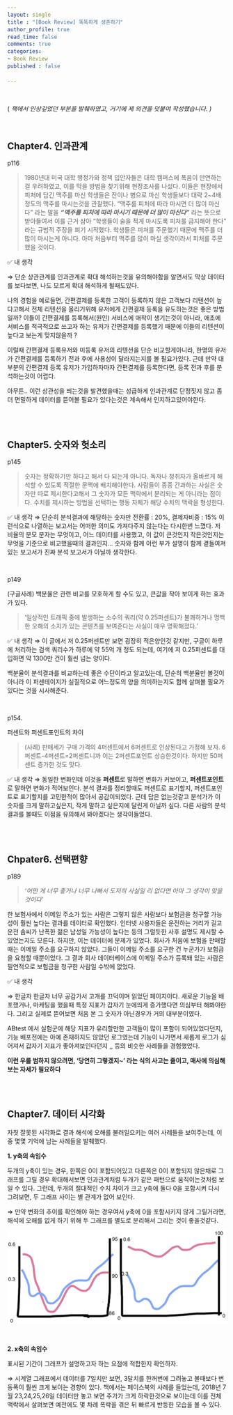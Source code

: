 ```yaml
---
layout: single
title : "[Book Review] 똑똑하게 생존하기"
author_profile: true
read_time: false
comments: true
categories:
- Book Review
published : false

---
```

<br>


( *책에서 인상깊었던 부분을 발췌하였고, 거기에 제 의견을 덧붙여 작성했습니다. )*

<br>

## Chapter4. 인과관계

p116

> 1980년대 미국 대학 행정가와 정책 입안자들은 대학 캠퍼스에 폭음이 만연하는 걸 우려하였고, 이를 막을 방법을 찾기위해 현장조사를 나섰다.
이들은 현장에서 피처에 담긴 맥주를 마신 학생들은 잔이나 병으로 마신 학생들보다 대략 2~4배 정도의 맥주를 마시는것을 관찰했다.
“맥주를 피처에 따라 마시면 더 많이 마신다” 라는 말을 ***“맥주를 피처에 따라 마시기 때문에 더 많이 마신다”*** 라는 뜻으로 받아들여서 이를 근거 삼아 “학생들이 술을 적게 마시도록 피처를 금지해야 한다” 라는 규범적 주장을 펴기 시작했다.
학생들은 피쳐를 주문했기 때문에 맥주를 더 많이 마시는게 아니다. 아마 처음부터 맥주를 많이 마실 생각이라서 피처를 주문했을 것이다.
> 

✅ 내 생각

⇒ 단순 상관관계를 인과관계로 확대 해석하는것을 유의해야함을 알면서도 막상 데이터를 보다보면, 나도 모르게 확대 해석하게 될때도있다. 

나의 경험을 예로들면, 간편결제를 등록한 고객이 등록하지 않은 고객보다 리텐션이 높다고해서 전체 리텐션을 올리기위해 유저에게 간편결제 등록을 유도하는것은 좋은 방법일까?
이들이 간편결제를 등록해서(원인) 서비스에 애착이 생기는것이 아니라, 애초에 서비스를 적극적으로 쓰고자 하는 유저가 간편결제를 등록했기 때문에 이들의 리텐션이 높다고 보는게 맞지않을까 ?

이럴때 간편결제 등록유저와 미등록 유저의 리텐션을 단순 비교할게아니라, 한명의 유저가 간편결제를 등록하기 전과 후에 사용성이 달라지는지를 볼 필요가있다. 근데 만약 대부분의 간편결제 등록 유저가 가입하자마자 간편결제를 등록한다면, 등록 전과 후를 분석하는것이 어렵다.

아무튼.. 이런 상관성을 띄는것을 발견했을때는 성급하게 인과관계로 단정짓지 않고 좀더 면밀하게 데이터를 뜯어볼 필요가 있다는것은 계속해서 인지하고있어야한다.

<br>
<br>



## **Chapter5. 숫자와 헛소리**

p145

> 숫자는 정확하기만 하다고 해서 다 되는게 아니다. 독자나 청취자가 올바르게 해석할 수 있도록 적절한 문맥에 배치해야한다. 사람들이 종종 간과하는 사실은 숫자만 따로 제시한다고해서 그 숫자가 모든 맥락에서 분리되는 게 아니라는 점이다. 수치를 제시하는 방법을 선택하는 행동 자체가 해당 수치의 맥락을 형성한다.
> 

✅ 내 생각 
⇒ 단순히 분석결과에 해당하는 숫자만  전환률 : 20%, 결제자비중 : 15% 이런식으로 나열하는 보고서는 어떠한 의미도 가져다주지 않는다는 다시한번 느꼈다. 
저 비율의 분모 분자는 무엇이고, 어느 데이터를 사용했고, 이 값이 큰것인지 작은것인지는 무엇을 기준으로 비교했을때의 결과인지… 
숫자와 함께 이런 부가 설명이 함께 곁들여져 있는 보고서가 진짜 분석 보고서가 아닐까 생각한다.

<br>


p149

(구글사례) 백분율은 관련 비교를 모호하게 할 수도 있고, 큰값을 작아 보이게 하는 효과가 있다.

> ‘일상적인 트래픽 중에 발생하는 소수의 쿼리(약 0.25퍼센트)가 불쾌하거나 명백한 오해의 소지가 있는 콘텐츠를 보여준다는 사실이 매우 명확해졌다.’
> 

✅ 내 생각 
⇒ 이 글에서 저 0.25퍼센트만 보면 굉장히 적은양인것 같지만, 구글이 하루에 처리하는 검색 쿼리수가 하루에 약 55억 개 정도 되는데, 여기에 저 0.25퍼센트를 대입하면 약 1300만 건이 훨씬 넘는 양이다.

백분율이 분석결과를 비교하는데 좋은 수단이라고 알고있는데, 단순히 백분율만 볼것이 아니라 이 퍼센테이지가 실질적으로 어느정도의 양을 의미하는지도 함께 살펴볼 필요가 있다는 것을 시사해준다.

<br>

p154.

퍼센트와 퍼센트포인트의 차이

> (사례)
판매세가 구매 가격의 4퍼센트에서 6퍼센트로 인상된다고 가정해 보자. 6퍼센트-4퍼센트=2퍼센트니까 이는 2퍼센트포인트 상승한것이다. 하지만 50퍼센트 증가한 것도 맞다.
> 

✅ 내 생각 
⇒ 동일한 변화인데 이것을 **퍼센트**로 말하면 변화가 커보이고, **퍼센트포인트**로 말하면 변화가 적어보인다. 
분석 결과를 정리할때도 퍼센트로 표기할지, 퍼센트포인트로 표기할지를 고민한적이 많아서 공감이되었다. 
근데 답은 없는것같고 분석가가 이 숫자를 크게 말하고싶은지, 작게 말하고 싶은지에 달린게 아닐까 싶다.
다른 사람의 분석 결과를 볼때도 이점을 유의해서 봐야겠다는 생각이들었다.



<br>
<br>



## Chpater6. 선택편향

p189

> *‘어떤 게 너무 좋거나 너무 나빠서 도저히 사실일 리 없다면 아마 그 생각이 맞을것이다’*

한 보험사에서 이메일 주소가 있는 사람은 그렇지 않은 사람보다 보험금을 청구할 가능성이 훨씬 높다는 결과를 데이터로 확인했다. 인터넷 사용자들은 운전하는 거리가 길고 운전 솜씨가 난폭한 젊은 남성일 가능성이 높다는 등의 그럴듯한 사후 설명도 제시할 수 있었는지도 모른다. 
하지만, 이는 데이터에 문제가 있었다. 회사가 처음에 보험을 판매할 때는 이메일 주소를 요구하지 않았다. 그들이 이메일 주소를 요구한 건 누군가가 보험금을 요청할 때뿐이었다. 그 결과 회사 데이터베이스에 이메일 주소가 등록돼 있는 사람은 필연적으로 보험금을 청구한 사람일 수밖에 없었다.
> 

✅ 내 생각

⇒ 한글자 한글자 너무 공감가서 고개를 끄덕이며 읽었던 페이지이다. 
새로운 기능을 배포했거나, 마케팅을 했을때 특정 지표가 갑자기 눈에띄게 증가했다면 의심부터 해봐야한다. 
그리고 실제로 뜯어보면 처음 본 그 숫자가 아닌경우가 거의 대부분이였다. 

ABtest 에서 실험군에 해당 지표가 유리할만한 고객들이 많이 포함이 되어있었다던지, 기능 배포전에는 아예 존재하지도 않았던 로그였는데 기능이 나가면서 새롭게 로그가 심어져서 갑자기 지표가 좋아져보인다던지 ,, 등의 비슷한 사례들을 경험했었다. 

**이런 우를 범하지 않으려면, ‘당연히 그렇겠지~’ 라는 식의 사고는 줄이고, 매사에 의심해보는 자세가 필요하다**


<br>
<br>


## Chapter7. 데이터 시각화

자칫 잘못된 시각화로 결과 해석에 오해를 불러일으키는 여러 사례들을 보여주는데, 이 중 몇몇 기억에 남는 사례들을 발췌했다.

**1. y축의 속임수**

두개의 y축이 있는 경우,  한쪽은 0이 포함되어있고 다른쪽은 0이 포함되지 않은채로 그래프를 그릴 경우
확대해서보면 인과관계처럼 두개가 같은 패턴으로 움직이는것처럼 보일 수 있다.
그런데,  두개의 절대적인 수치 차이가 크고 y축에 둘다 0을 포함시켜 다시 그려보면, 두 그래프 사이는 별 관계가 없어 보인다. 

⇒ 만약 변화의 추이를 확인해야 하는 경우여서 y축에 0을 포함시키지 않게 그릴거라면, 해석에 오해를 없게 하기 위해 두 그래프를 별도로 분리해서 그리는 것이 좋을것같다.

![png](/images/2023-05-29-BookReview-SurviveSmart_files/2023-05-29-BookReview-SurviveSmart_1.png)

<br>

**2. x축의 속임수**

표시된 기간이 그래프가 설명하고자 하는 요점에 적합한지 확인하자.

⇒ 시계열 그래프에서 데이터를 7일치만 보면, 3달치를 한꺼번에 그려놓고 볼때보다 변동폭이 훨씬 크게 보이는 경향이 있다. 
책에서는 페이스북의 사례를 들었는데, 2018년 7월 23,24,25,26일 데이터만 놓고 보면 주가가 크게 하락한것으로 보이는데 이를 전체 맥락에서 살펴보면 예전에도 몇 차례 폭락을 겪은 뒤 빠르게 반등한 모습을 볼 수 있다.


<br>
<br>

